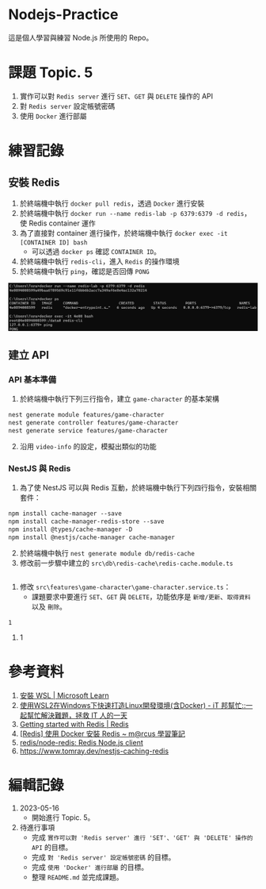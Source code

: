 # Nodejs-Practice
這是個人學習與練習 Node.js 所使用的 Repo。

# 課題 Topic. 5
1. 實作可以對 `Redis server` 進行 `SET`、`GET` 與 `DELETE` 操作的 API
2. 對 `Redis server` 設定帳號密碼
3. 使用 `Docker` 進行部屬

# 練習記錄
## 安裝 Redis
1. 於終端機中執行 `docker pull redis`，透過 `Docker` 進行安裝
2. 於終端機中執行 `docker run --name redis-lab -p 6379:6379 -d redis`，使 Redis container 運作
3. 為了直接對 container 進行操作，於終端機中執行 `docker exec -it [CONTAINER ID] bash`
    - 可以透過 `docker ps` 確認 `CONTAINER ID`。
4. 於終端機中執行 `redis-cli`，進入 `Redis` 的操作環境
5. 於終端機中執行 `ping`，確認是否回傳 `PONG`

![確認 Redis 的運作](Image/01.png)

## 建立 API
### API 基本準備
1. 於終端機中執行下列三行指令，建立 `game-character` 的基本架構
```
nest generate module features/game-character
nest generate controller features/game-character
nest generate service features/game-character
```
2. 沿用 `video-info` 的設定，模擬出類似的功能

### NestJS 與 Redis
1. 為了使 NestJS 可以與 Redis 互動，於終端機中執行下列四行指令，安裝相關套件：
```
npm install cache-manager --save
npm install cache-manager-redis-store --save
npm install @types/cache-manager -D
npm install @nestjs/cache-manager cache-manager
```
2. 於終端機中執行 `nest generate module db/redis-cache`
3. 修改前一步驟中建立的 `src\db\redis-cache\redis-cache.module.ts`
```
```


1. 修改 `src\features\game-character\game-character.service.ts`：
    - 課題要求中要進行 `SET`、`GET` 與 `DELETE`，功能依序是 `新增/更新`、`取得資料` 以及 `刪除`。
```
1
```
1. 1


# 參考資料
1. [安裝 WSL | Microsoft Learn](https://learn.microsoft.com/zh-tw/windows/wsl/install)
2. [使用WSL2在Windows下快速打造Linux開發環境(含Docker) - iT 邦幫忙::一起幫忙解決難題，拯救 IT 人的一天](https://ithelp.ithome.com.tw/articles/10255920)
3. [Getting started with Redis | Redis](https://redis.io/docs/getting-started/)
4. [[Redis] 使用 Docker 安裝 Redis ~ m@rcus 學習筆記](https://marcus116.blogspot.com/2019/02/how-to-run-redis-in-docker.html)
5. [redis/node-redis: Redis Node.js client](https://github.com/redis/node-redis)
6. https://www.tomray.dev/nestjs-caching-redis

# 編輯記錄
1. 2023-05-16
    - 開始進行 Topic. 5。
2. 待進行事項
    - 完成 `實作可以對 'Redis server' 進行 'SET'、'GET' 與 'DELETE' 操作的 API` 的目標。
    - 完成 `對 'Redis server' 設定帳號密碼` 的目標。
    - 完成 `使用 'Docker' 進行部屬` 的目標。
    - 整理 `README.md` 並完成課題。

